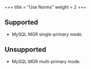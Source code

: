 +++
title = "Use Norms"
weight = 2
+++

## Supported

* MySQL MGR single-primary mode.

## Unsupported

* MySQL MGR multi-primary mode.

